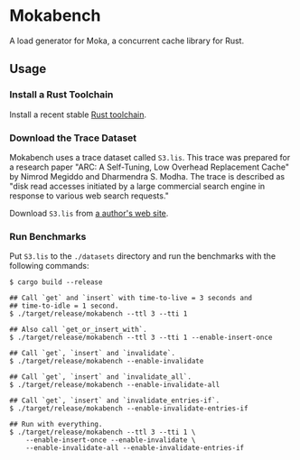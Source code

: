 # Mokabench

A load generator for Moka, a concurrent cache library for Rust.

## Usage

### Install a Rust Toolchain

Install a recent stable [Rust toolchain][rustup].

### Download the Trace Dataset

Mokabench uses a trace dataset called `S3.lis`. This trace was prepared for a research
paper "ARC: A Self-Tuning, Low Overhead Replacement Cache" by Nimrod Megiddo and
Dharmendra S. Modha. The trace is described as "disk read accesses initiated by a
large commercial search engine in response to various web search requests."

Download `S3.lis` from [a author's web site][arc-paper-site].

### Run Benchmarks

Put `S3.lis` to the `./datasets` directory and run the benchmarks with the following
commands:

```console
$ cargo build --release
```

```console
## Call `get` and `insert` with time-to-live = 3 seconds and
## time-to-idle = 1 second.
$ ./target/release/mokabench --ttl 3 --tti 1

## Also call `get_or_insert_with`.
$ ./target/release/mokabench --ttl 3 --tti 1 --enable-insert-once

## Call `get`, `insert` and `invalidate`.
$ ./target/release/mokabench --enable-invalidate

## Call `get`, `insert` and `invalidate_all`.
$ ./target/release/mokabench --enable-invalidate-all

## Call `get`, `insert` and `invalidate_entries-if`.
$ ./target/release/mokabench --enable-invalidate-entries-if

## Run with everything.
$ ./target/release/mokabench --ttl 3 --tti 1 \
    --enable-insert-once --enable-invalidate \
    --enable-invalidate-all --enable-invalidate-entries-if
```

[arc-paper-site]: https://researcher.watson.ibm.com/researcher/view_person_subpage.php?id=4700
[rustup]: https://rustup.rs
